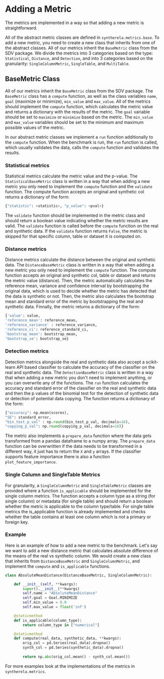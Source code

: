 # Adding a Metric
The metrics are implemented in a way so that adding a new metric is straightforward. 

All of the abstract metric classes are defined in `syntherela.metrics.base`. To add a new metric, you need to create a new class that inherits from one of the abstract classes. All of our metrics inherit the `BaseMetric` class from the SDV package. We divide the metrics into 3 categories based on the type: `Statistical`, `Distance`, and `Detection`, and into 3 categories based on the granularity: `SingleColumnMetric`, `SingleTable`, and `MultiTable`.

## BaseMetric Class
All of our metrics inherit the `BaseMetric` class from the SDV package. The `BaseMetric` class has a `compute` function, as well as the class variables `name`, `goal` (maximize or minimize), `min_value` and `max_value`. All of the metrics should implement the `compute` function, which calculates the metric value and returns a dictionary with the results of the metric. The `goal` variable should be set to `maximize` or `minimize` based on the metric. The `min_value` and `max_value` variables should be set to the minimum and maximum possible values of the metric.

In our abstract metric classes we implement a `run` function additionally to the `compute` function. When the benchmark is run, the `run` function is called, which usually validates the data, calls the `compute` function and validates the results. 

### Statistical metrics
Statistical metrics calculate the metric value and the p-value. The `StatisticalBaseMetric` class is written in a way that when adding a new metric you only need to implement the `compute` function and the `validate` function. The compute function accepts an original and synthetic col returns a dictionary of the form:

```python
{"statistic": <statistic>, "p_value": <pval>}
```

The `validate` function should be implemented in the metric class and should return a boolean value indicating whether the metric results are valid. The `validate` function is called before the `compute` function on the real and synthetic data. If the `validate` function returns `False`, the metric is skipped for that specific column, table or dataset it is computed on.

### Distance metrics
Distance metrics calculate the distance between the original and synthetic data. The `DistanceBaseMetric` class is written in a way that when adding a new metric you only need to implement the `compute` function. The compute function accepts an original and synthetic col, table or dataset and returns the metric value (distance). Then, the metric automatically calculates the reference mean, variance and confidence interval by bootstrapping the original data, which is used to decide whether the metric has detected that the data is synthetic or not. Then, the metric also calculates the bootstrap mean and standard error of the metric by bootstrapping the real and synthetic data. Finnally, the metric returns a dictionary of the form:

```python
{'value': value, 
'reference_mean': reference_mean,
'reference_variance' : reference_variance,
'reference_ci': reference_standard_ci, 
'bootstrap_mean': bootstrap_mean, 
'bootstrap_se': bootstrap_se}
```

### Detection metrics
Detection metrics alongside the real and synthetic data also accept a scikit-learn API based classifier to calculate the accuracy of the classifier on the real and synthetic data. The `DetectionBaseMetric` class is written in a way that when adding a new metric you don't need to implement anything, or you can overwrite any of the functions. The `run` function calculates the accuracy and standard error of the classifier on the real and synthetic data and then the p values of the binomial test for the detection of synthetic data or detection of potential data copying. The function returns a dictionary of the form:

```python
{"accuracy": np.mean(scores), 
"SE": standard_error, 
"bin_test_p_val" : np.round(bin_test_p_val, decimals=16),
"copying_p_val": np.round(copying_p_val, decimals=16)}
```

The metric also implements a `prepare_data` function where the data gets transformed from a pandas dataframe to a numpy array. The `prepare_data` function can be overwritten if the data needs to be transformed in a different way, it just has to return the `X` and `y` arrays. If the classifier supports feature importance there is also a function `plot_feature_importance`.

### Single Column and SingleTable Metrics
For granularity, a `SingleColumnMetric` and `SingleTableMetric` classes are provided where a function `is_applicable` should be implemented for the single column metrics. The function accepts a column type as a string (for single column) or metadata (for single table) and should return a boolean whether the metric is applicable to the column type/table. For single table metrics the is_applicable function is already implemented and checks whether the table contains at least one column which is not a primary or foreign key.

### Example
Here is an example of how to add a new metric to the benchmark. Let's say we want to add a new distance metric that calculates absolute difference of the means of the real vs synthetic column. We would create a new class that inherits from `DistanceBaseMetric` and `SingleColumnMetric`, and implement the `compute` and `is_applicable` functions. 

```python
class AbsoluteMeanDistance(DistanceBaseMetric, SingleColumnMetric):

    def __init__(self, **kwargs):
        super().__init__(**kwargs)
        self.name = "AbsoluteMeanDistance"
        self.goal = Goal.MINIMIZE
        self.min_value = 0.0
        self.max_value = float('inf')

    @staticmethod
    def is_applicable(column_type):
        return column_type in ["numerical"]

    @staticmethod
    def compute(real_data, synthetic_data, **kwargs):
        orig_col = pd.Series(real_data).dropna()
        synth_col = pd.Series(synthetic_data).dropna()
        
        return np.abs(orig_col.mean() - synth_col.mean())
```

For more examples look at the implementations of the metrics in `syntherela.metrics`. 




